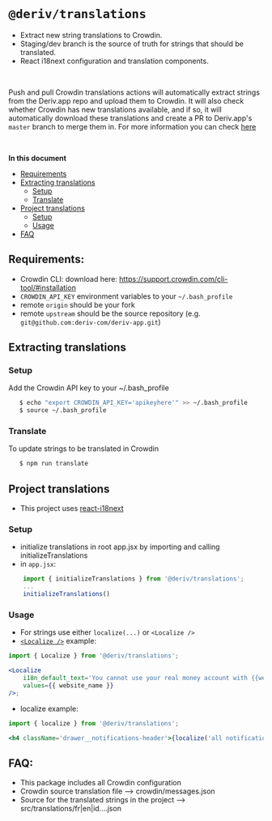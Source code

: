 # `@deriv/translations`

-   Extract new string translations to Crowdin.
-   Staging/dev branch is the source of truth for strings that should be translated.
-   React i18next configuration and translation components.

<br />

Push and pull Crowdin translations actions will automatically extract strings from the Deriv.app repo and upload them to Crowdin. It will also check whether Crowdin has new translations available, and if so, it will automatically download these translations and create a PR to Deriv.app's `master` branch to merge them in. For more information you can check [here](https://github.com/deriv-com/deriv-app/blob/master/.github/workflows/push_and_pull_crowdin_translations.yml)

<br />

**In this document**

-   [Requirements](#requirements)
-   [Extracting translations](#extracting-translations)
    -   [Setup](#setup)
    -   [Translate](#translate)
-   [Project translations](#project-translations)
    -   [Setup](#setup)
    -   [Usage](#usage)
-   [FAQ](#faq)

## Requirements:

-   Crowdin CLI: download here: https://support.crowdin.com/cli-tool/#installation
-   `CROWDIN_API_KEY` environment variables to your `~/.bash_profile`
-   remote `origin` should be your fork
-   remote `upstream` should be the source repository (e.g. `git@github.com:deriv-com/deriv-app.git`)

## Extracting translations

### Setup

Add the Crowdin API key to your ~/.bash_profile

```sh
   $ echo "export CROWDIN_API_KEY='apikeyhere'" >> ~/.bash_profile
   $ source ~/.bash_profile
```

### Translate

To update strings to be translated in Crowdin

```sh
   $ npm run translate
```

## Project translations

-   This project uses [react-i18next](https://react.i18next.com)

### Setup

-   initialize translations in root app.jsx by importing and calling initializeTranslations
-   in `app.jsx`:

```jsx
    import { initializeTranslations } from '@deriv/translations';
    ...
    initializeTranslations()
```

### Usage

-   For strings use either `localize(...)` or `<Localize />`
-   [`<Localize />`](https://react.i18next.com/latest/trans-component) example:

```jsx
import { Localize } from '@deriv/translations';

<Localize
    i18n_default_text='You cannot use your real money account with {{website_name}} at this time.'
    values={{ website_name }}
/>;
```

-   localize example:

```jsx
import { localize } from '@deriv/translations';

<h4 className='drawer__notifications-header'>{localize('all notifications')}</h4>;
```

>

## FAQ:

-   This package includes all Crowdin configuration
-   Crowdin source translation file --> crowdin/messages.json
-   Source for the translated strings in the project --> src/translations/fr|en|id....json
